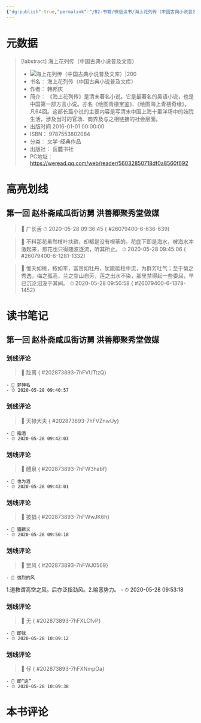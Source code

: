 ```yaml
---
{"dg-publish":true,"permalink":"/B2-书籍/微信读书/海上花列传（中国古典小说普及文库）/"}
---
```


# 元数据
> [!abstract] 海上花列传（中国古典小说普及文库）
> - ![ 海上花列传（中国古典小说普及文库）|200](https://wfqqreader-1252317822.image.myqcloud.com/cover/400/26079400/t7_26079400.jpg)
> - 书名： 海上花列传（中国古典小说普及文库）
> - 作者： 韩邦庆
> - 简介： 《海上花列传》是清末著名小说。它是最著名的吴语小说，也是中国第一部方言小说。亦名《绘图青楼宝鉴》、《绘图海上青楼奇缘》，凡64回。这部长篇小说的主要内容是写清末中国上海十里洋场中的妓院生活，涉及当时的官场、商界及与之相链接的社会层面。
> - 出版时间 2016-01-01 00:00:00
> - ISBN： 9787553802084
> - 分类： 文学-经典作品
> - 出版社： 岳麓书社
> - PC地址：https://weread.qq.com/web/reader/56032850718df0a8560f692

# 高亮划线

## 第一回 赵朴斋咸瓜街访舅 洪善卿聚秀堂做媒

> 📌 广长舌 
> ⏱ 2020-05-28 09:36:45
{ #26079400-6-636-639}


> 📌 不料那花虽然枝叶扶疏，却都是没有根蒂的。花底下即是海水，被海水冲激起来，那花也只得随波逐流，听其所止。 
> ⏱ 2020-05-28 09:45:06
{ #26079400-6-1281-1332}


> 📌 惟夭如桃，秾如李，富贵如牡丹，犹能砥柱中流，为群芳吐气；至于菊之秀逸，梅之孤高，兰之空山自芳，莲之出水不染，那里禁得起一些委屈，早已沉沦汩没于其间。 
> ⏱ 2020-05-28 09:50:58
{ #26079400-6-1378-1452}


# 读书笔记

## 第一回 赵朴斋咸瓜街访舅 洪善卿聚秀堂做媒

### 划线评论
> 📌 趾离 
{ #202873893-7hFVUTtzQ}

    - 💭 梦神名
    - ⏱ 2020-05-28 09:40:57

### 划线评论
> 📌 天禄大夫 
{ #202873893-7hFVZnwUy}

    - 💭 指酒
    - ⏱ 2020-05-28 09:42:03

### 划线评论
> 📌 醴泉 
{ #202873893-7hFW3habf}

    - 💭 也为酒
    - ⏱ 2020-05-28 09:43:01

### 划线评论
> 📌 披猖 
{ #202873893-7hFWwJK6h}

    - 💭 猖獗义
    - ⏱ 2020-05-28 09:50:18

### 划线评论
> 📌 罡风 
{ #202873893-7hFWJ0569}

    - 💭 强烈的风

1.道教谓高空之风。后亦泛指劲风。2.喻恶势力。
    - ⏱ 2020-05-28 09:53:18

### 划线评论
> 📌 无 
{ #202873893-7hFXLCfvP}

    - 💭 即我
    - ⏱ 2020-05-28 10:09:12

### 划线评论
> 📌 仔 
{ #202873893-7hFXNmpOa}

    - 💭 即“这”
    - ⏱ 2020-05-28 10:09:38
   
# 本书评论

